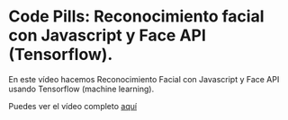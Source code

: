 # Code Pills: Reconocimiento facial con Javascript y Face API (Tensorflow).

En este vídeo hacemos Reconocimiento Facial con Javascript y Face API usando Tensorflow (machine learning).

Puedes ver el vídeo completo [aquí](https://youtu.be/QbQuNyEgMvY)
